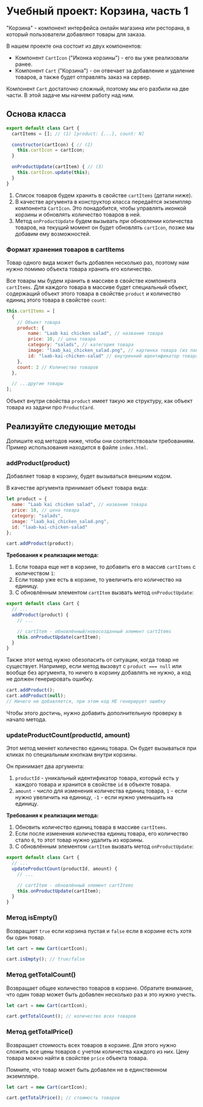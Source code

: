 # Учебный проект: Корзина, часть 1

"Корзина" - компонент интерфейса онлайн магазина или ресторана, в который пользователи добавляют товары для заказа.

В нашем проекте она состоит из двух компонентов:

- Компонент `CartIcon` ("Иконка корзины") - его вы уже реализовали ранее. 
- Компонент `Cart` ("Корзина") - он отвечает за добавление и удаление товаров, а также будет отправлять заказ на сервер.

Компонент `Cart` достаточно сложный, поэтому мы его разбили на две части. В этой задаче мы начнем работу над ним. 

## Основа класса

```js
export default class Cart {
  cartItems = []; // (1) [product: {...}, count: N]

  constructor(cartIcon) { // (2)
    this.cartIcon = cartIcon;
  }

  onProductUpdate(cartItem) { // (3)
    this.cartIcon.update(this);
  }
}
```

1. Список товаров будем хранить в свойстве `cartItems` (детали ниже).
2. В качестве аргумента в конструктор класса передаётся экземпляр компонента `CartIcon`. Это понадобится, чтобы управлять иконкой корзины и обновлять количество товаров в ней.
3. Метод `onProductUpdate` будем вызывать при обновлении количества товаров, на текущий момент он будет обновлять `cartIcon`, позже мы добавим ему возможностей.

### Формат хранения товаров в cartItems

Товар одного вида может быть добавлен несколько раз, поэтому нам нужно помимо объекта товара хранить его количество. 

Все товары мы будем хранить в массиве в свойстве компонента `cartItems`. Для каждого товара в массиве будет специальный объект, содержащий объект этого товара в свойстве `product` и количество единиц этого товара в свойстве `count`:

```js
this.cartItems = [
  {
    // Объект товара
    product: {
        name: "Laab kai chicken salad", // название товара
        price: 10, // цена товара
        category: "salads", // категория товара
        image: "laab_kai_chicken_salad.png", // картинка товара (из папки assets)
        id: "laab-kai-chicken-salad" // внутренний идентификатор товара
    },
    count: 2 // Количество товаров
  },

  // ...другие товары
];
```

Объект внутри свойства `product` имеет такую же структуру, как объект товара из задачи про `ProductCard`.

## Реализуйте следующие методы

Допишите код методов ниже, чтобы они соответствовали требованиям. Пример использования находится в файле `index.html`.

### addProduct(product)

Добавляет товар в корзину, будет вызываться внешним кодом. 

В качестве аргумента принимает объект товара вида:

```js
let product = {
  name: "Laab kai chicken salad", // название товара
  price: 10, // цена товара
  category: "salads",
  image: "laab_kai_chicken_salad.png",
  id: "laab-kai-chicken-salad"
};

cart.addProduct(product);
```

**Требования к реализации метода:**

1. Если товара еще нет в корзине, то добавить его в массив `cartItems` с количеством `1`:
2. Если товар уже есть в корзине, то увеличить его количество на единицу.
3. С обновлённым элементом `cartItem` вызвать метод `onProductUpdate`:

```js
export default class Cart {
  // ...
  addProduct(product) {
    // ...

    // cartItem - обновлённый/новосозданный элемент cartItems
    this.onProductUpdate(cartItem);
  }
}
```

Также этот метод нужно обезопасить от ситуации, когда товар не существует. Например, если метод вызовут с `product === null` или вообще без аргумента, то ничего в корзину добавлять не нужно, а код не должен генерировать ошибку.

```js
cart.addProduct();
cart.addProduct(null); 
// Ничего не добавляется, при этом код НЕ генерирует ошибку
```

Чтобы этого достичь, нужно добавить дополнительную проверку в начало метода.

### updateProductCount(productId, amount)

Этот метод меняет количество единиц товара. Он будет вызываться при кликах по специальным кнопкам внутри корзины.

Он принимает два аргумента:

1. `productId` -  уникальный идентификатор товара, который есть у каждого товара и хранится в свойстве `id` в объекте товара.
2. `amount` - число для изменения количества единиц товара, `1` - если нужно увеличить на единицу, `-1` - если нужно уменьшить на единицу.

**Требования к реализации метода:**

1. Обновить количество единиц товара в массиве `cartItems`.
2. Если после изменения количества единиц товара, его количество стало `0`, то этот товар нужно удалить из корзины.
3. С обновлённым элементом `cartItem` вызвать метод `onProductUpdate`:

```js
export default class Cart {
  // ...
  updateProductCount(productId, amount) {
    // ...

    // cartItem - обновлённый элемент cartItems
    this.onProductUpdate(cartItem);
  }
}
```

### Метод isEmpty()

Возвращает `true` если корзина пустая и `false` если в корзине есть хотя бы один товар. 
 
```js
let cart = new Cart(cartIcon);

cart.isEmpty(); // true/false
```

### Метод getTotalCount()

Возвращает общее количество товаров в корзине. Обратите внимание, что один товар может быть добавлен несколько раз и это нужно учесть.

```js
let cart = new Cart(cartIcon);

cart.getTotalCount(); // количество всех товаров
```

### Метод getTotalPrice()

Возвращает стоимость всех товаров в корзине. Для этого нужно сложить все цены товаров с учетом количества каждого из них. Цену товара можно найти в свойстве `price` объекта товара. 

Помните, что товар может быть добавлен не в единственном экземпляре.

```js
let cart = new Cart(cartIcon);

cart.getTotalPrice(); // стоимость товаров
```
